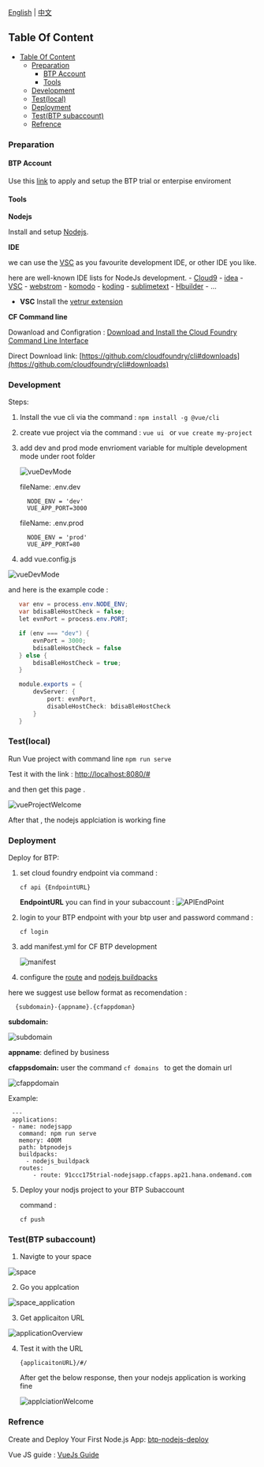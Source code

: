 [English](/btp_nodejsdemo/README.md) | [中文](/btp_nodejsdemo/README.md)

## Table Of Content
- [Table Of Content](#table-of-content)
  - [Preparation](#preparation)
    - [BTP Account](#btp-account)
    - [Tools](#tools)
  - [Development](#development)
  - [Test(local)](#testlocal)
  - [Deployment](#deployment)
  - [Test(BTP subaccount)](#testbtp-subaccount)
  - [Refrence](#refrence)

### Preparation 

#### BTP Account

Use this [link](https://help.sap.com/viewer/65de2977205c403bbc107264b8eccf4b/Cloud/en-US/e50ab7b423f04a8db301d7678946626e.html) to apply and setup the BTP trial or enterpise enviroment

#### Tools

   **Nodejs** 

   Install and setup [Nodejs](https://nodejs.org/en/).

   **IDE** 
    
  we can use the [VSC](https://code.visualstudio.com/) as you favourite development IDE, or other IDE you like. 
   
  here are well-known IDE lists for NodeJs development.
    - [Cloud9](https://aws.amazon.com/cn/cloud9/)
    - [idea](https://www.jetbrains.com/idea/)
    - [VSC](https://code.visualstudio.com)
    - [webstrom](https://www.jetbrains.com/webstorm/)
    - [komodo](https://www.activestate.com/products/komodo-ide/)
    - [koding](https://www.koding.com/)
    - [sublimetext](http://www.sublimetext.com/)
    - [Hbuilder](https://www.dcloud.io/hbuilderx.html/)
    - ...

   * **VSC**
       Install the [vetrur extension](https://marketplace.visualstudio.com/items?itemName=octref.vetur)

  **CF Command line**
    
   Dowanload and Configration : [Download and Install the Cloud Foundry Command Line Interface](https://help.sap.com/viewer/65de2977205c403bbc107264b8eccf4b/Cloud/en-US/4ef907afb1254e8286882a2bdef0edf4.html)

   Direct Download link: [https://github.com/cloudfoundry/cli#downloads](https://github.com/cloudfoundry/cli#downloads)

     

### Development
Steps:

1. Install the vue cli via the  command : `npm install -g @vue/cli`

2. create vue project via the command : `vue ui ` or `vue create my-project`

3. add dev and prod mode envrioment variable for multiple development mode under root folder
   
   ![vueDevMode](/btp_nodejsdemo/img/vueDevMode.png)

   fileName: .env.dev

    ```
      NODE_ENV = 'dev'
      VUE_APP_PORT=3000
    ```

   fileName: .env.prod

    ```
      NODE_ENV = 'prod'
      VUE_APP_PORT=80
    ```

4.  add vue.config.js 
   
   ![vueDevMode](/btp_nodejsdemo/img/vueConfigJS.png)

   and here is the example code :

   ```Java Script
      var env = process.env.NODE_ENV;
      var bdisaBleHostCheck = false;
      let evnPort = process.env.PORT;

      if (env === "dev") {
          evnPort = 3000;
          bdisaBleHostCheck = false
      } else {
          bdisaBleHostCheck = true;
      }

      module.exports = {
          devServer: {
              port: evnPort,
              disableHostCheck: bdisaBleHostCheck
          }
      }
   ```

### Test(local)

Run Vue project with command line ```npm run serve```

Test it with the link : [http://localhost:8080/#](http://localhost:8080/#)


and then get this page .

![vueProjectWelcome](/btp_nodejsdemo/img/vueProjectWelcome.png)

After that , the nodejs applciation is working fine

### Deployment

Deploy for BTP:
1. set cloud foundry endpoint via command :

      ```cf api {EndpointURL} ```

   **EndpointURL** you can find in your subaccount :
   ![APIEndPoint](/btp_nodejsdemo/img/APIEndPoint.png)

2. login to your BTP endpoint with your btp user and password
   command :

      ```cf login ```

3. add manifest.yml for CF BTP development
   
   ![manifest](/btp_nodejsdemo/img/manifest.png)

4. configure the [route](https://help.sap.com/viewer/65de2977205c403bbc107264b8eccf4b/Cloud/en-US/53daaafe8f8345fc9b8497b86d17c9d9.html?q=routes) and [nodejs buildpacks](https://help.sap.com/viewer/65de2977205c403bbc107264b8eccf4b/Cloud/en-US/3a7a0bece0d044eca59495965d8a0237.html)

here we suggest use bellow format as recomendation :

 ```
   {subdomain}-{appname}.{cfappdoman}
 ```

**subdomain:** 

![subdomain](/btp_nodejsdemo/img/subdomain.png)

**appname**: defined by business

**cfappsdomain:** user the command ```cf domains ``` to get the domain url

![cfappdomain](/btp_nodejsdemo/img/cfappdoman.png)

Example:

   ```
    ---
    applications:
    - name: nodejsapp
      command: npm run serve
      memory: 400M
      path: btpnodejs
      buildpacks: 
        - nodejs_buildpack
      routes: 
          - route: 91ccc175trial-nodejsapp.cfapps.ap21.hana.ondemand.com 
   ```
5. Deploy your nodjs project to your BTP Subaccount
   
   command :
   
    ```cf push ```

### Test(BTP subaccount)

1. Navigte to your space
   
 ![space](/btp_nodejsdemo/img/space.png)

2. Go you applcation 
   
 ![space_application](/btp_nodejsdemo/img/space_application.png)

3.  Get applicaiton URL
   
 ![applicationOverview](/btp_nodejsdemo/img/applicaiton_overview.png)

4. Test it with the URL 
   
   ```
   {applicaitonURL}/#/
   ```

   After get the below response, then your nodejs application is working  fine

   ![applciationWelcome](/btp_nodejsdemo/img/ApplicationWelcome.png)

### Refrence
Create and Deploy Your First Node.js App: [btp-nodejs-deploy](https://developers.sap.com/group.scp-5-node.html)

Vue JS guide :  [VueJs Guide](https://cli.vuejs.org/guide/)

